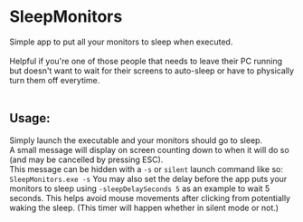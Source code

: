 <h1>SleepMonitors</h1>
Simple app to put all your monitors to sleep when executed.
</br></br>
Helpful if you're one of those people that needs to leave their PC running but doesn't want to wait for their screens to auto-sleep or have to physically turn them off everytime.
</br></br>

<h2>Usage:</h2>

Simply launch the executable and your monitors should go to sleep.<br />
A small message will display on screen counting down to when it will do so (and may be cancelled by pressing ESC).<br />
This message can be hidden with a `-s` or `silent` launch command like so: `SleepMonitors.exe -s`
You may also set the delay before the app puts your monitors to sleep using `-sleepDelaySeconds 5` as an example to wait 5 seconds.
This helps avoid mouse movements after clicking from potentially waking the sleep. (This timer will happen whether in silent mode or not.)
